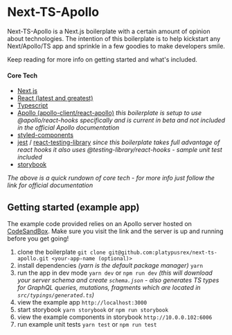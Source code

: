 # Next-TS-Apollo

Next-TS-Apollo is a Next.js boilerplate with a certain amount of opinion about technologies. The intention of this boilerplate is to help kickstart any Next/Apollo/TS app and sprinkle in a few goodies to make developers smile.

Keep reading for more info on getting started and what's included.

#### Core Tech
- [Next.js](https://nextjs.org/docs)
- [React (latest and greatest)](https://reactjs.org/docs/getting-started.html)
- [Typescript](https://www.typescriptlang.org/docs/home.html)
- [Apollo (apollo-client/react-apollo)](https://www.apollographql.com/docs/react/) 
  *this boilerplate is setup to use @apollo/react-hooks specifically and is current in beta and not included in the official Apollo documentation*
- [styled-components](https://www.styled-components.com/docs) 
- [jest](https://jestjs.io/docs/en/getting-started) / [react-testing-library](https://testing-library.com/docs/react-testing-library/intro) *since this boilerplate takes full advantage of react hooks it also uses @testing-library/react-hooks - sample unit test included*
- [storybook](https://storybook.js.org/docs/basics/introduction/)
    

*The above is a quick rundown of core tech - for more info just follow the link for official documentation*

## Getting started (example app)

The example code provided relies on an Apollo server hosted on [CodeSandBox](https://codesandbox.io/s/apollo-server-with-typescript-pi27u).
Make sure you visit the link and the server is up and running before you get going!
 
1. clone the boilerplate `git clone git@github.com:platypusrex/next-ts-apollo.git <your-app-name (optional)>`
2. install dependencies *(yarn is the default package manager)* `yarn`
3. run the app in dev mode `yarn dev` or `npm run dev` *(this will download your server schema and create `schema.json` - also generates TS types for GraphQL queries, mutations, fragments which are located in `src/typings/generated.ts`)*
4. view the example app `http://localhost:3000`
5. start storybook `yarn storybook` or `npm run storybook`
6. view the example components in storybook `http://10.0.0.102:6006`
7. run example unit tests `yarn test` or `npm run test`

